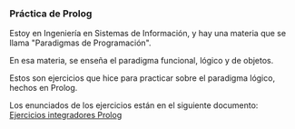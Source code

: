 ### Práctica de Prolog

Estoy en Ingeniería en Sistemas de Información, y hay una materia que se llama "Paradigmas de Programación".

En esa materia, se enseña el paradigma funcional, lógico y de objetos.

Estos son ejercicios que hice para practicar sobre el paradigma lógico, hechos en Prolog.

Los enunciados de los ejercicios están en el siguiente documento:
[Ejercicios integradores Prolog](https://docs.google.com/document/d/1Gd0gUfG7kNJY3DDPos8lXlTv9wf3oLGFF30lGbDrbEo/edit?usp=sharing)
